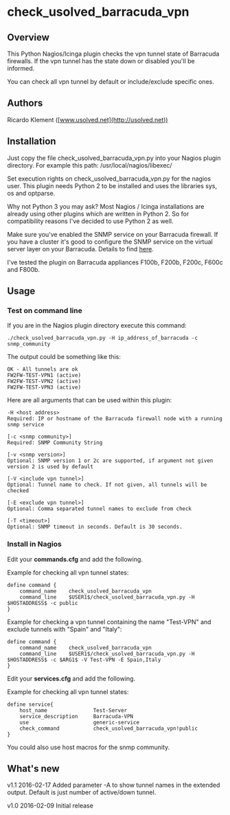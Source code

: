 # check_usolved_barracuda_vpn

## Overview

This Python Nagios/Icinga plugin checks the vpn tunnel state of Barracuda firewalls.
If the vpn tunnel has the state down or disabled you'll be informed.

You can check all vpn tunnel by default or include/exclude specific ones.

## Authors

Ricardo Klement ([www.usolved.net](http://usolved.net))

## Installation

Just copy the file check_usolved_barracuda_vpn.py into your Nagios plugin directory.
For example this path: /usr/local/nagios/libexec/

Set execution rights on check_usolved_barracuda_vpn.py for the nagios user.
This plugin needs Python 2 to be installed and uses the libraries sys, os and optparse.

Why not Python 3 you may ask?
Most Nagios / Icinga installations are already using other plugins which are written in Python 2.
So for compatibility reasons I've decided to use Python 2 as well.

Make sure you've enabled the SNMP service on your Barracuda firewall. If you have a cluster it's good to 
configure the SNMP service on the virtual server layer on your Barracuda.
Details to find [here](https://techlib.barracuda.com/display/BNGv54/How+to+Configure+the+SNMP+Service).

I've tested the plugin on Barracuda appliances F100b, F200b, F200c, F600c and F800b.

## Usage

### Test on command line
If you are in the Nagios plugin directory execute this command:

```
./check_usolved_barracuda_vpn.py -H ip_address_of_barracuda -c snmp_community
```

The output could be something like this:

```
OK - All tunnels are ok
FW2FW-TEST-VPN1 (active)
FW2FW-TEST-VPN2 (active)
FW2FW-TEST-VPN3 (active)
```

Here are all arguments that can be used within this plugin:

```
-H <host address>
Required: IP or hostname of the Barracuda firewall node with a running snmp service

[-c <snmp community>]
Required: SNMP Community String

[-v <snmp version>]
Optional: SNMP version 1 or 2c are supported, if argument not given version 2 is used by default

[-V <include vpn tunnel>]
Optional: Tunnel name to check. If not given, all tunnels will be checked

[-E <exclude vpn tunnel>]
Optional: Comma separated tunnel names to exclude from check

[-T <timeout>]
Optional: SNMP timeout in seconds. Default is 30 seconds.
```

### Install in Nagios

Edit your **commands.cfg** and add the following.

Example for checking all vpn tunnel states:

```
define command {
    command_name    check_usolved_barracuda_vpn
    command_line    $USER1$/check_usolved_barracuda_vpn.py -H $HOSTADDRESS$ -c public
}
```

Example for checking a vpn tunnel containing the name "Test-VPN" and exclude tunnels with "Spain" and "Italy":

```
define command {
    command_name    check_usolved_barracuda_vpn
    command_line    $USER1$/check_usolved_barracuda_vpn.py -H $HOSTADDRESS$ -c $ARG1$ -V Test-VPN -E Spain,Italy
}
```

Edit your **services.cfg** and add the following.

Example for checking all vpn tunnel states:

```
define service{
	host_name				Test-Server
	service_description		Barracuda-VPN
	use						generic-service
	check_command			check_usolved_barracuda_vpn!public
}
```


You could also use host macros for the snmp community.

## What's new

v1.1 2016-02-17
Added parameter -A to show tunnel names in the extended output. Default is just number of active/down tunnel.

v1.0 2016-02-09
Initial release

